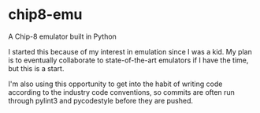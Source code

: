 # chip8-emu

A Chip-8 emulator built in Python

I started this because of my interest in emulation since I was a kid. My plan is to eventually collaborate to state-of-the-art emulators if I have the time, but this is a start.

I'm also using this opportunity to get into the habit of writing code according to the industry code conventions, so commits are often run through pylint3 and pycodestyle before they are pushed.
